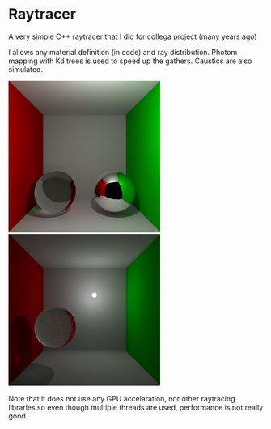 # Raytracer
A very simple C++ raytracer that I did for collega project (many years ago)

I allows any material definition (in code) and ray distribution. Photom mapping with Kd trees is used to speed up the
gathers. Caustics are also simulated.

![Reflect/Refract](https://raw.githubusercontent.com/zigaosolin/Raytracer/master/Result/reflectRefract.bmp)
![Caustic Rendering](https://raw.githubusercontent.com/zigaosolin/Raytracer/master/Result/caustics_scat.bmp)

Note that it does not use any GPU accelaration, nor other raytracing libraries so even though multiple threads are used, 
performance is not really good.
